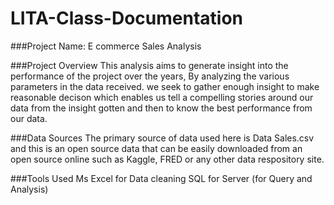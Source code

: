 # LITA-Class-Documentation

###Project Name: E commerce Sales Analysis

###Project Overview
This analysis aims to generate insight into the performance of the project over the years, By analyzing the various parameters in the data received. we seek to gather enough insight to make reasonable decison which enables us tell a compelling stories around our data from the insight gotten and then to know the best performance from our data.

###Data Sources 
The primary source of data used here is Data Sales.csv and this is an open source data that can be easily downloaded from an open source online such as Kaggle, FRED or any other data respository site.

###Tools Used
Ms Excel for Data cleaning 
SQL for Server (for Query and Analysis)
